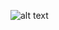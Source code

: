 ![alt text](https://hackerrank-challenge-pdfs.s3.amazonaws.com/9828-simple-array-sum-English?AWSAccessKeyId=AKIAJ4WZFDFQTZRGO3QA&Expires=1505943080&Signature=ahovRgJrGvseJFyD5QEvgBKnshg%3D&response-content-disposition=inline%3B%20filename%3Dsimple-array-sum-English.pdf&response-content-type=application%2Fpdf)
